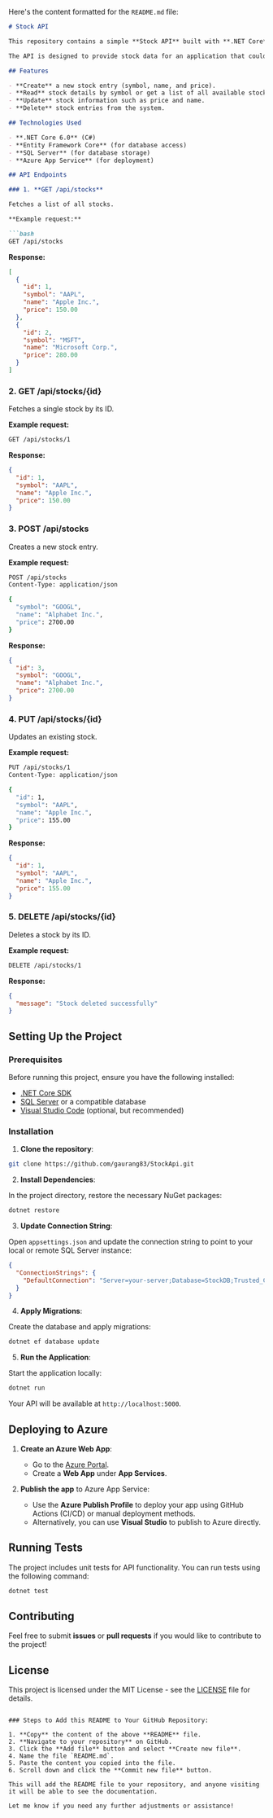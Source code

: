 Here's the content formatted for the `README.md` file:

````markdown
# Stock API

This repository contains a simple **Stock API** built with **.NET Core** (C#), which allows users to manage stock information such as stock symbols, names, and prices. The API supports the basic **CRUD operations** (Create, Read, Update, Delete) for stock data.

The API is designed to provide stock data for an application that could be used for tracking market stocks, performing financial analysis, or integrating into a larger investment application.

## Features

- **Create** a new stock entry (symbol, name, and price).
- **Read** stock details by symbol or get a list of all available stocks.
- **Update** stock information such as price and name.
- **Delete** stock entries from the system.

## Technologies Used

- **.NET Core 6.0** (C#)
- **Entity Framework Core** (for database access)
- **SQL Server** (for database storage)
- **Azure App Service** (for deployment)

## API Endpoints

### 1. **GET /api/stocks**

Fetches a list of all stocks.

**Example request:**

```bash
GET /api/stocks
````

**Response:**

```json
[
  {
    "id": 1,
    "symbol": "AAPL",
    "name": "Apple Inc.",
    "price": 150.00
  },
  {
    "id": 2,
    "symbol": "MSFT",
    "name": "Microsoft Corp.",
    "price": 280.00
  }
]
```

### 2. **GET /api/stocks/{id}**

Fetches a single stock by its ID.

**Example request:**

```bash
GET /api/stocks/1
```

**Response:**

```json
{
  "id": 1,
  "symbol": "AAPL",
  "name": "Apple Inc.",
  "price": 150.00
}
```

### 3. **POST /api/stocks**

Creates a new stock entry.

**Example request:**

```bash
POST /api/stocks
Content-Type: application/json

{
  "symbol": "GOOGL",
  "name": "Alphabet Inc.",
  "price": 2700.00
}
```

**Response:**

```json
{
  "id": 3,
  "symbol": "GOOGL",
  "name": "Alphabet Inc.",
  "price": 2700.00
}
```

### 4. **PUT /api/stocks/{id}**

Updates an existing stock.

**Example request:**

```bash
PUT /api/stocks/1
Content-Type: application/json

{
  "id": 1,
  "symbol": "AAPL",
  "name": "Apple Inc.",
  "price": 155.00
}
```

**Response:**

```json
{
  "id": 1,
  "symbol": "AAPL",
  "name": "Apple Inc.",
  "price": 155.00
}
```

### 5. **DELETE /api/stocks/{id}**

Deletes a stock by its ID.

**Example request:**

```bash
DELETE /api/stocks/1
```

**Response:**

```json
{
  "message": "Stock deleted successfully"
}
```

## Setting Up the Project

### Prerequisites

Before running this project, ensure you have the following installed:

* [.NET Core SDK](https://dotnet.microsoft.com/download/dotnet)
* [SQL Server](https://www.microsoft.com/en-us/sql-server/sql-server-downloads) or a compatible database
* [Visual Studio Code](https://code.visualstudio.com/) (optional, but recommended)

### Installation

1. **Clone the repository**:

```bash
git clone https://github.com/gaurang83/StockApi.git
```

2. **Install Dependencies**:

In the project directory, restore the necessary NuGet packages:

```bash
dotnet restore
```

3. **Update Connection String**:

Open `appsettings.json` and update the connection string to point to your local or remote SQL Server instance:

```json
{
  "ConnectionStrings": {
    "DefaultConnection": "Server=your-server;Database=StockDB;Trusted_Connection=True;"
  }
}
```

4. **Apply Migrations**:

Create the database and apply migrations:

```bash
dotnet ef database update
```

5. **Run the Application**:

Start the application locally:

```bash
dotnet run
```

Your API will be available at `http://localhost:5000`.

## Deploying to Azure

1. **Create an Azure Web App**:

   * Go to the [Azure Portal](https://portal.azure.com).
   * Create a **Web App** under **App Services**.

2. **Publish the app** to Azure App Service:

   * Use the **Azure Publish Profile** to deploy your app using GitHub Actions (CI/CD) or manual deployment methods.
   * Alternatively, you can use **Visual Studio** to publish to Azure directly.

## Running Tests

The project includes unit tests for API functionality. You can run tests using the following command:

```bash
dotnet test
```

## Contributing

Feel free to submit **issues** or **pull requests** if you would like to contribute to the project!

## License

This project is licensed under the MIT License - see the [LICENSE](LICENSE) file for details.

```

### Steps to Add this README to Your GitHub Repository:

1. **Copy** the content of the above **README** file.
2. **Navigate to your repository** on GitHub.
3. Click the **Add file** button and select **Create new file**.
4. Name the file `README.md`.
5. Paste the content you copied into the file.
6. Scroll down and click the **Commit new file** button.

This will add the README file to your repository, and anyone visiting it will be able to see the documentation.

Let me know if you need any further adjustments or assistance!
```
